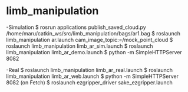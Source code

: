 # limb_manipulation
-Simulation
$ rosrun applications publish_saved_cloud.py /home/maru/catkin_ws/src/limb_manipulation/bags/ar1.bag
$ roslaunch limb_manipulation ar.launch cam_image_topic:=/mock_point_cloud
$ roslaunch limb_manipulation limb_ar_sim.launch
$ roslaunch limb_manipulation limb_ar_demo.launch
$ python -m SimpleHTTPServer 8082

-Real
$ roslaunch limb_manipulation limb_ar_real.launch
$ roslaunch limb_manipulation limb_ar_web.launch
$ python -m SimpleHTTPServer 8082
(on Fetch)
$ roslaunch ezgripper_driver sake_ezgripper.launch